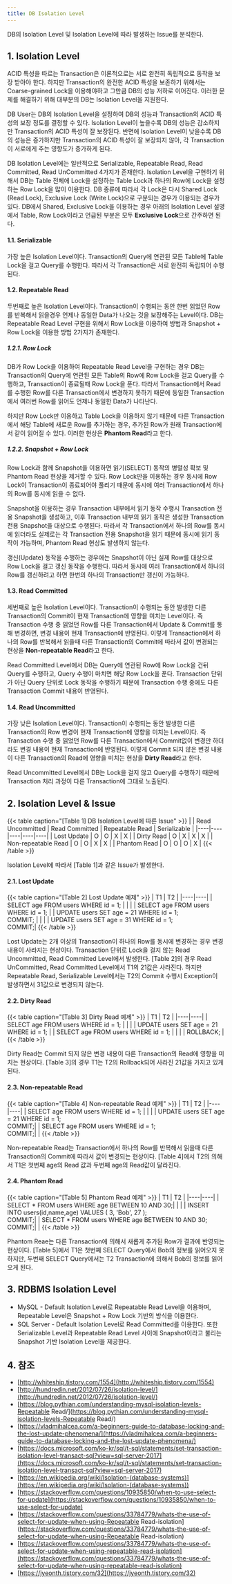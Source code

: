 ```yaml
---
title: DB Isolation Level
---
```


DB의 Isolation Level 및 Isolation Level에 따라 발생하는 Issue를 분석한다.

## 1. Isolation Level

ACID 특성을 따르는 Transaction은 이론적으로는 서로 완전히 독립적으로 동작을 보장 받아야 한다. 하지만 Transaction의 완전한 ACID 특성을 보존하기 위해서는 Coarse-grained Lock을 이용해야하고 그만큼 DB의 성능 저하로 이어진다. 이러한 문제를 해결하기 위해 대부분의 DB는 Isolation Level을 지원한다.

DB User는 DB의 Isolation Level을 설정하여 DB의 성능과 Transaction의 ACID 특성의 보장 정도를 결정할 수 있다. Isolation Level이 높을수록 DB의 성능은 감소하지만 Transaction의 ACID 특성이 잘 보장된다. 반면에 Isolation Level이 낮을수록 DB의 성능은 증가하지만 Transaction의 ACID 특성이 잘 보장되지 않아, 각 Transaction이 서로에게 주는 영향도가 증가하게 된다.

DB Isolation Level에는 일반적으로 Serializable, Repeatable Read, Read Committed, Read UnCommitted 4가지가 존재한다. Isolation Level을 구현하기 위해서 DB는 Table 전체에 Lock을 설정하는 Table Lock과 하나의 Row에 Lock을 설정하는 Row Lock을 많이 이용한다. DB 종류에 따라서 각 Lock은 다시 Shared Lock (Read Lock), Exclusive Lock (Write Lock)으로 구분되는 경우가 이용되는 경우가 있다. DB에서 Shared, Exclusive Lock을 이용하는 경우 아래의 Isolation Level 설명에서 Table, Row Lock이라고 언급된 부분은 모두 **Exclusive Lock**으로 간주하면 된다.

#### 1.1. Serializable

가장 높은 Isolation Level이다. Transaction의 Query에 연관된 모든 Table에 Table Lock을 걸고 Query를 수행한다. 따라서 각 Transaction은 서로 완전히 독립되어 수행된다.

#### 1.2. Repeatable Read

두번째로 높은 Isolation Level이다. Transaction이 수행되는 동안 한번 읽었던 Row를 반복해서 읽을경우 언제나 동일한 Data가 나오는 것을 보장해주는 Level이다. DB는 Repeatable Read Level 구현을 위해서 Row Lock을 이용하여 방법과 Snapshot + Row Lock을 이용한 방법 2가지가 존재한다.

##### 1.2.1. Row Lock

DB가 Row Lock을 이용하여 Repeatable Read Level을 구현하는 경우 DB는 Transaction의 Query에 연관된 모든 Table의 Row에 Row Lock을 걸고 Query를 수행하고, Transaction이 종료될때 Row Lock을 푼다. 따라서 Transaction에서 Read를 수행한 Row를 다른 Transaction에서 변경하지 못하기 때문에 동일한 Transaction에서 여러번 Row를 읽어도 언제나 동일한 Data가 나타난다.

하지만 Row Lock만 이용하고 Table Lock을 이용하지 않기 때문에 다른 Transaction에서 해당 Table에 새로운 Row를 추가하는 경우, 추가된 Row가 원래 Transaction에서 같이 읽어질 수 있다. 이러한 현상은 **Phantom Read**라고  한다.

##### 1.2.2. Snapshot + Row Lock

Row Lock과 함께 Snapshot을 이용하면 읽기(SELECT) 동작의 병렬성 확보 및 Phantom Read 현상을 제거할 수 있다. Row Lock만을 이용하는 경우 동시에 Row Lock이 Transaction이 종료되어야 풀리기 때문에 동시에 여러 Transaction에서 하나의 Row를 동시에 읽을 수 없다.

Snapshot을 이용하는 경우 Transaction 내부에서 읽기 동작 수행시 Transaction 전용 Snapshot을 생성하고, 이후 Transaction 내부의 읽기 동작은 생성한 Transaction 전용 Snapshot을 대상으로 수행된다. 따라서 각 Transaction에서 하나의 Row를 동시에 읽더라도 실제로는 각 Transaction 전용 Snapshot을 읽기 때문에 동시에 읽기 동작이 가능하며, Phantom Read 현상도 발생하지 않는다.

갱신(Update) 동작을 수행하는 경우에는 Snapshot이 아닌 실제 Row를 대상으로 Row Lock을 걸고 갱신 동작을 수행한다. 따라서 동시에 여러 Transaction에서 하나의 Row를 갱신하려고 하면 한번의 하나의 Transaction만 갱신이 가능하다. 

#### 1.3. Read Committed

세번째로 높은 Isolation Level이다. Transaction이 수행되는 동안 발생한 다른 Transaction의 Commit이 현재 Transaction에 영향을 미치는 Level이다. 즉 Transaction 수행 중 읽었던 Row를 다른 Transaction에서 Update & Commit를 통해 변경하면, 변경 내용이 현재 Transaction에 반영된다. 이렇게 Transaction에서 하나의 Row를 반복해서 읽을때 다른 Transaction의 Commit에 따라서 값이 변경되는 현상을 **Non-repeatable Read**라고 한다.

Read Committed Level에서 DB는 Query에 연관된 Row에 Row Lock을 건뒤 Query를 수행하고, Query 수행이 마치면 해당 Row Lock을 푼다. Transaction 단위가 아닌 Query 단위로 Lock 동작을 수행하기 때문에 Transaction 수행 중에도 다른 Transaction Commit 내용이 반영된다.

#### 1.4. Read Uncommitted

가장 낮은 Isolation Level이다. Transaction이 수행되는 동안 발생한 다른 Transaction의 Row 변경이 현재 Transaction에 영향을 미치는 Level이다. 즉 Transaction 수행 중 읽었던 Row를 다른 Transaction에서 Commit없이 변경만 하더라도 변경 내용이 현재 Transaction에 반영된다. 이렇게 Commit 되지 않은 변경 내용이 다른 Transaction의 Read에 영향을 미치는 현상을 **Dirty Read**라고 한다.

Read Uncommitted Level에서 DB는 Lock을 걸지 않고 Query를 수행하기 때문에 Transaction 처리 과정이 다른 Transaction에 그대로 노출된다.

## 2. Isolation Level & Issue

{{< table caption="[Table 1] DB Isolation Level에 따른 Issue" >}}
| | Read Uncommitted | Read Committed | Repeatable Read | Serializable |
|----|----|----|----|----|
| Lost Update | O | O | X | X |
| Dirty Read | O | X | X | X |
| Non-repeatable Read | O | O | X | X |
| Phantom Read | O | O | O | X |
{{< /table >}}

Isolation Level에 따라서 [Table  1]과 같은 Issue가 발생한다.

#### 2.1. Lost Update

{{< table caption="[Table 2] Lost Update 예제" >}}
| T1 | T2 |
|----|----|
| SELECT age FROM users WHERE id = 1; | |
| | SELECT age FROM users WHERE id = 1; |
| UPDATE users SET age = 21 WHERE id = 1; <br> COMMIT; | |
| | UPDATE users SET age = 31 WHERE id = 1; <br> COMMIT;|
{{< /table >}}

Lost Update는 2개 이상의 Transaction이 하나의 Row를 동시에 변경하는 경우 변경 내용이 사라지는 현상이다. Transaction 단위로 Lock을 걸지 않는 Read Uncommitted, Read Committed Level에서 발생한다. [Table 2]의 경우 Read UnCommitted, Read Committed Level에서 T1의 21값은 사라진다. 하지만 Repeatable Read, Serializable Level에서는 T2의 Commit 수행시 Exception이 발생하면서 31값으로 변경되지 않는다.

#### 2.2. Dirty Read

{{< table caption="[Table 3] Dirty Read 예제" >}}
| T1 | T2 |
|----|----|
| SELECT age FROM users WHERE id = 1; | |
| | UPDATE users SET age = 21 WHERE id = 1; |
| SELECT age FROM users WHERE id = 1; | |
| | ROLLBACK; |
{{< /table >}}

Dirty Read는 Commit 되지 않은 변경 내용이 다른 Transaction의 Read에 영향을 미치는 현상이다. [Table 3]의 경우 T1는 T2의 Rollback되어 사라진 21값을 가지고 있게된다.

#### 2.3. Non-repeatable Read

{{< table caption="[Table 4] Non-repeatable Read 예제" >}}
| T1 | T2 |
|----|----|
| SELECT age FROM users WHERE id = 1; | |
| | UPDATE users SET age = 21 WHERE id = 1; <br> COMMIT;|
| SELECT age FROM users WHERE id = 1; <br> COMMIT;| |
{{< /table >}}

Non-repeatable Read는 Transaction에서 하나의 Row를 반복해서 읽을때 다른 Transaction의 Commit에 따라서 값이 변경되는 현상이다. [Table 4]에서 T2의 의해서 T1은 첫번째 age의 Read 값과 두번째 age의 Read값이 달라진다.

#### 2.4. Phantom Read

{{< table caption="[Table 5] Phantom Read 예제" >}}
| T1 | T2 |
|----|----|
| SELECT * FROM users WHERE age BETWEEN 10 AND 30;| |
| | INSERT INTO users(id,name,age) VALUES ( 3, 'Bob', 27 ); <br> COMMIT;|
| SELECT * FROM users WHERE age BETWEEN 10 AND 30; <br> COMMIT;| |
{{< /table >}}

Phantom Reae는 다른 Transaction에 의해서 새롭게 추가된 Row가 결과에 반영되는 현상이다. [Table  5]에서 T1은 첫번째 SELECT Query에서 Bob의 정보를 읽어오지 못하지만, 두번째 SELECT Query에서는 T2 Transaction에 의해서 Bob의 정보를 읽어오게 된다.

## 3. RDBMS Isolation Level

* MySQL - Default Isolation Level로 Repeatable Read Level을 이용하며, Repeatable Level은 Snapshot + Row Lock 기반의 방식을 이용한다.
* SQL Server - Default Isolation Level로 Read Committed를 이용한다. 또한 Serializable Level과 Repeatable Read Level 사이에 Snapshot이라고 불리는 Snapshot 기반 Isolation Level을 제공한다.

## 4. 참조

* [http://whiteship.tistory.com/1554](http://whiteship.tistory.com/1554)
* [http://hundredin.net/2012/07/26/isolation-level/](http://hundredin.net/2012/07/26/isolation-level/)
* [https://blog.pythian.com/understanding-mysql-isolation-levels-Repeatable Read/](https://blog.pythian.com/understanding-mysql-isolation-levels-Repeatable Read/)
* [https://vladmihalcea.com/a-beginners-guide-to-database-locking-and-the-lost-update-phenomena/](https://vladmihalcea.com/a-beginners-guide-to-database-locking-and-the-lost-update-phenomena/)
* [https://docs.microsoft.com/ko-kr/sql/t-sql/statements/set-transaction-isolation-level-transact-sql?view=sql-server-2017](https://docs.microsoft.com/ko-kr/sql/t-sql/statements/set-transaction-isolation-level-transact-sql?view=sql-server-2017)
* [https://en.wikipedia.org/wiki/Isolation-(database-systems)](https://en.wikipedia.org/wiki/Isolation-(database-systems))
* [https://stackoverflow.com/questions/10935850/when-to-use-select-for-update](https://stackoverflow.com/questions/10935850/when-to-use-select-for-update)
* [https://stackoverflow.com/questions/33784779/whats-the-use-of-select-for-update-when-using-Repeatable Read-isolation](https://stackoverflow.com/questions/33784779/whats-the-use-of-select-for-update-when-using-Repeatable Read-isolation)
* [https://stackoverflow.com/questions/33784779/whats-the-use-of-select-for-update-when-using-repeatable-read-isolation](https://stackoverflow.com/questions/33784779/whats-the-use-of-select-for-update-when-using-repeatable-read-isolation)
* [https://jyeonth.tistory.com/32](https://jyeonth.tistory.com/32)

